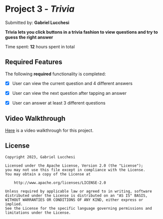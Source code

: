 # Project 3 - *Trivia*

Submitted by: **Gabriel Lucchesi**

**Trivia lets you click buttons in a trivia fashion to view questions and try to guess the right answer**

Time spent: **12** hours spent in total

## Required Features

The following **required** functionality is completed:

- [X] User can view the current question and 4 different answers
- [X] User can view the next question after tapping an answer
- [X] User can answer at least 3 different questions


## Video Walkthrough

[Here](https://www.loom.com/share/ee8a2ccaa9454921988e888a07d911ad?sid=f9d75774-39c2-4cf3-8372-9404f9da85d3
) is a video walkthrough for this project.



## License

    Copyright 2023, Gabriel Lucchesi

    Licensed under the Apache License, Version 2.0 (the "License");
    you may not use this file except in compliance with the License.
    You may obtain a copy of the License at

        http://www.apache.org/licenses/LICENSE-2.0

    Unless required by applicable law or agreed to in writing, software
    distributed under the License is distributed on an "AS IS" BASIS,
    WITHOUT WARRANTIES OR CONDITIONS OF ANY KIND, either express or implied.
    See the License for the specific language governing permissions and
    limitations under the License.
